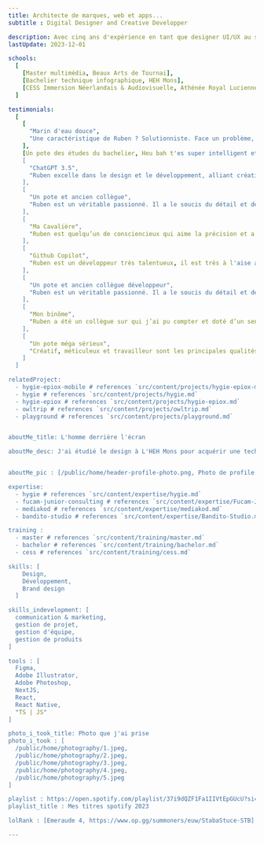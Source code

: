 ```yaml
---
title: Architecte de marques, web et apps...
subtitle : Digital Designer and Creative Developper

description: Avec cinq ans d'expérience en tant que designer UI/UX au sein d'une société de développement logiciel, j'ai allié mes compétences issues d'un bachelier technique et d'un master en arts. Mon parcours académique et professionnel converge pour créer des interfaces utilisateur performantes et esthétiques.
lastUpdate: 2023-12-01

schools:
  [
    [Master multimédia, Beaux Arts de Tournai],
    [Bachelier technique infographique, HEH Mons],
    [CESS Immersion Néerlandais & Audiovisuelle, Athénée Royal Lucienne Tellier]
  ]

testimonials:
  [
    [
      "Marin d'eau douce",
      "Une caractéristique de Ruben ? Solutionniste. Face un problème, il cherche des solutions dans la collectivité. Personne ayant un esprit d'équipe et prône le bien être de chacun"
    ],
    [Un pote des études du bachelier, Heu bah t'es super intelligent et pro],
    [
      "ChatGPT 3.5",
      "Ruben excelle dans le design et le développement, alliant créativité exceptionnelle et expertise technique remarquable."
    ],
    [
      "Un pote et ancien collègue",
      "Ruben est un véritable passionné. Il a le soucis du détail et de fournir un travail réfléchi et fini. J'ai réellement apprécié de travailler avec lui."
    ],
    [
      "Ma Cavalière",
      "Ruben est quelqu’un de consciencieux qui aime la précision et a le sens du détail. Il cherche la perfection (même parfois un peu trop), est minutieux et persévérant."
    ],
    [
      "Github Copilot",
      "Ruben est un développeur très talentueux, il est très à l'aise avec les technologies web et mobiles. Il est très créatif et a toujours de bonnes idées pour améliorer les projets sur lesquels il travaille."
    ],
    [
      "Un pote et ancien collègue développeur",
      "Ruben est un véritable passionné. Il a le soucis du détail et de fournir un travail réfléchi et fini. J'ai réellement apprécié de travailler avec lui."
    ],
    [
      "Mon binôme",
      "Ruben a été un collègue sur qui j’ai pu compter et doté d’un sens critique. Il apprend très vite et est d’une grand réactivité"
    ],
    [
      "Un pote méga sérieux",
      "Créatif, méticuleux et travailleur sont les principales qualités que vous retrouvez chez Ruben."
    ]
  ]

relatedProject:
  - hygie-epiox-mobile # references `src/content/projects/hygie-epiox-mobile.md`
  - hygie # references `src/content/projects/hygie.md`
  - hygie-epiox # references `src/content/projects/hygie-epiox.md`
  - owltrip # references `src/content/projects/owltrip.md`
  - playground # references `src/content/projects/playground.md`


aboutMe_title: L'homme derrière l'écran

aboutMe_desc: J'ai étudié le design à L'HEH Mons pour acquérir une technique et mon master au Beaux Arts de Tournai pour ma développer ma Créativité. J'ai eu la chance de travailler dans une société de développement logiciel en tant que designer UI/UX. C'est là que j'ai pu affiner mes compétences en design tout en apprenant les ficelles du développement. Un mix parfait pour mon évolution vers le rôle de Product Designer.


aboutMe_pic : [/public/home/header-profile-photo.png, Photo de profile de Ruben Letist]

expertise: 
  - hygie # references `src/content/expertise/hygie.md`
  - fucam-junior-consulting # references `src/content/expertise/Fucam-Junior-Consulting.md`
  - mediakod # references `src/content/expertise/mediakod.md`
  - bandito-studio # references `src/content/expertise/Bandito-Studio.md`

training :
  - master # references `src/content/training/master.md`
  - bachelor # references `src/content/training/bachelor.md`
  - cess # references `src/content/training/cess.md`

skills: [
    Design,
    Développement,
    Brand design
  ]

skills_indevelopment: [
  communication & marketing,
  gestion de projet,
  gestion d'équipe,
  gestion de produits
]

tools : [
  Figma,
  Adobe Illustrator,
  Adobe Photoshop,
  NextJS,
  React,
  React Native,
  "TS | JS"
]

photo_i_took_title: Photo que j'ai prise
photo_i_took : [
  /public/home/photography/1.jpeg,
  /public/home/photography/2.jpeg,
  /public/home/photography/3.jpeg,
  /public/home/photography/4.jpeg,
  /public/home/photography/5.jpeg
]

playlist : https://open.spotify.com/playlist/37i9dQZF1Fa1IIVtEpGUcU?si=799210fdbd7d4146
playlist_title : Mes titres spotify 2023

lolRank : [Emeraude 4, https://www.op.gg/summoners/euw/StabaStuce-STB]

---
```

